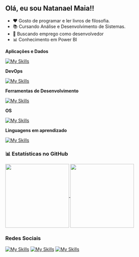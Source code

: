 ## Olá, eu sou Natanael Maia!!

- ❤️ Gosto de programar e ler livros de filosofia.
- 📚 Cursando Análise e Desenvolvimento de Sistemas. 
- 💼 Buscando emprego como desenvolvedor
- 📊 Conhecimento em Power BI

**Aplicações e Dados**

  [![My Skills](https://skillicons.dev/icons?i=python)](https://skillicons.dev)

**DevOps**

[![My Skills](https://skillicons.dev/icons?i=git,github)](https://skillicons.dev)

**Ferramentas de Desenvolvimento**

[![My Skills](https://skillicons.dev/icons?i=vscode,pycharm)](https://skillicons.dev)

**OS**

[![My Skills](https://skillicons.dev/icons?i=ubuntu,windows)](https://skillicons.dev)
  <br/>

**Linguagens em aprendizado**

[![My Skills](https://skillicons.dev/icons?i=c,java,mysql)](https://skillicons.dev)

### 📊 Estatísticas no GitHub

<a href="https://github.com/anuraghazra/github-readme-stats">
  <img height=200 align="center" src="https://github-readme-stats.vercel.app/api?username=natamaia&theme=catppuccin_mocha&show_icons=true" />
</a>
<a href="https://github.com/anuraghazra/convoychat">
  <img height=200 align="center" src="https://github-readme-stats.vercel.app/api/top-langs?username=natamaia&layout=donut&&theme=catppuccin_mocha&langs_count=8&card_width=320" />
</a>

### Redes Sociais
[![My Skills](https://skillicons.dev/icons?i=linkedin)](https://linkedin.com/in/natamaia)
[![My Skills](https://skillicons.dev/icons?i=instagram)](https://www.instagram.com/_maia.nt/)
[![My Skills](https://skillicons.dev/icons?i=discord)](https://discordapp.com/users/616060578649210881)
